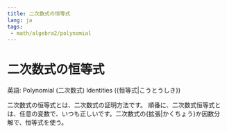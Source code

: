 ```yaml
---
title: 二次数式の恒等式
lang: ja
tags:
 - math/algebra2/polynomial
---
```

# 二次数式の恒等式
英語: Polynomial (二次数式) Identities ({恒等式|こうとうしき})

二次数式の恒等式とは、二次数式の証明方法です。
順番に、二次数式恒等式とは、任意の変数で、いつも正しいです。二次数式の{拡張|かくちょう}か因数分解で、恒等式を使う。